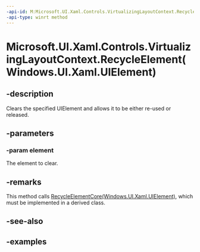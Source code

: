 ```yaml
---
-api-id: M:Microsoft.UI.Xaml.Controls.VirtualizingLayoutContext.RecycleElement(Windows.UI.Xaml.UIElement)
-api-type: winrt method
---
```


# Microsoft.UI.Xaml.Controls.VirtualizingLayoutContext.RecycleElement(Windows.UI.Xaml.UIElement)

<!--
public void RecycleElement (Windows.UI.Xaml.UIElement element);
-->

## -description

Clears the specified UIElement and allows it to be either re-used or released.

## -parameters

### -param element

The element to clear.

## -remarks

This method calls [RecycleElementCore(Windows.UI.Xaml.UIElement)](virtualizinglayoutcontext_recycleelementcore_841643362.md), which must be implemented in a derived class.

## -see-also

## -examples
